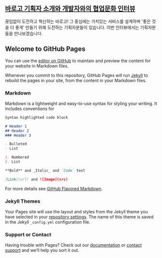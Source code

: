 ## [바로고 기획자 소개와 개발자와의 협업문화 인터뷰](/interview/2021/06/07/content.html)
끊임없이 도전하고 혁신하는 바로고! 그 중심에는 가치있는 서비스를 설계하며 '좋은 것을 더 좋게' 만들기 위해 도전하는 기획자분들이 있습니다. 이번 인터뷰에서는 기획자분들을 만나보겠습니다.

## Welcome to GitHub Pages

You can use the [editor on GitHub](https://github.com/wonder13662/my.github.page.io/edit/gh-pages/index.md) to maintain and preview the content for your website in Markdown files.

Whenever you commit to this repository, GitHub Pages will run [Jekyll](https://jekyllrb.com/) to rebuild the pages in your site, from the content in your Markdown files.

### Markdown

Markdown is a lightweight and easy-to-use syntax for styling your writing. It includes conventions for

```markdown
Syntax highlighted code block

# Header 1
## Header 2
### Header 3

- Bulleted
- List

1. Numbered
2. List

**Bold** and _Italic_ and `Code` text

[Link](url) and ![Image](src)
```

For more details see [GitHub Flavored Markdown](https://guides.github.com/features/mastering-markdown/).

### Jekyll Themes

Your Pages site will use the layout and styles from the Jekyll theme you have selected in your [repository settings](https://github.com/wonder13662/my.github.page.io/settings/pages). The name of this theme is saved in the Jekyll `_config.yml` configuration file.

### Support or Contact

Having trouble with Pages? Check out our [documentation](https://docs.github.com/categories/github-pages-basics/) or [contact support](https://support.github.com/contact) and we’ll help you sort it out.
